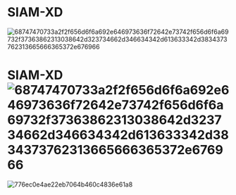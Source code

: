 # SIAM-XD
![68747470733a2f2f656d6f6a692e646973636f72642e73742f656d6f6a69732f37363862313038642d323734662d346634342d613633342d3834373762313665666365372e676966](https://github.com/SIAM-404/SIAM-XD/assets/164257399/338f96db-2406-483c-99f1-524646ada799)
# SIAM-XD![68747470733a2f2f656d6f6a692e646973636f72642e73742f656d6f6a69732f37363862313038642d323734662d346634342d613633342d3834373762313665666365372e676966](https://github.com/SIAM-404/SIAM-XD/assets/164257399/7a7b779b-d5ec-474e-b659-a7ef54847115)





![776ec0e4ae22eb7064b460c4836e61a8](https://github.com/SIAM-404/SIAM-XD/assets/164257399/ad68d94b-5cac-41e4-96ad-ed6e3a3beea9)
